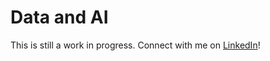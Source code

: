 # Data and AI
This is still a work in progress. Connect with me on [LinkedIn](http://linkedin.com/in/andrewward4)!
